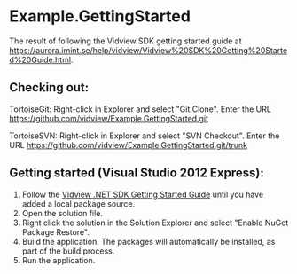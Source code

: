 Example.GettingStarted
======================

The result of following the Vidview SDK getting started guide at https://aurora.imint.se/help/vidview/Vidview%20SDK%20Getting%20Started%20Guide.html.

Checking out:
-------------
TortoiseGit:
Right-click in Explorer and select "Git Clone". Enter the URL https://github.com/vidview/Example.GettingStarted.git

TortoiseSVN:
Right-click in Explorer and select "SVN Checkout". Enter the URL https://github.com/vidview/Example.GettingStarted.git/trunk

Getting started (Visual Studio 2012 Express):
-------------------------------------
1. Follow the [Vidview .NET SDK Getting Started Guide](https://aurora.imint.se/help/vidview/sdk/.net/Vidview%20.NET%20SDK%20Getting%20Started%20Guide.html) until you have added a local package source. 
2. Open the solution file.
3. Right click the solution in the Solution Explorer and select "Enable NuGet Package Restore".
4. Build the application. The packages will automatically be installed, as part of the build process.
5. Run the application.